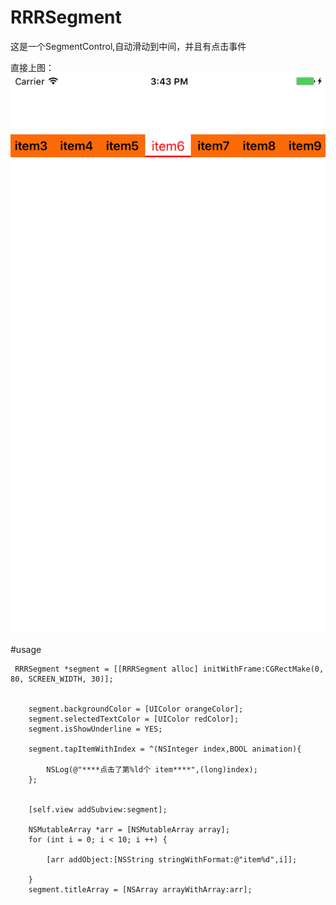 # RRRSegment
这是一个SegmentControl,自动滑动到中间，并且有点击事件

直接上图：![](https://github.com/ZhangRuixiang/RRRSegment/raw/master/shot1.png)

#usage
```
 RRRSegment *segment = [[RRRSegment alloc] initWithFrame:CGRectMake(0, 80, SCREEN_WIDTH, 30)];
    
    
    segment.backgroundColor = [UIColor orangeColor];
    segment.selectedTextColor = [UIColor redColor];
    segment.isShowUnderline = YES;
    
    segment.tapItemWithIndex = ^(NSInteger index,BOOL animation){
        
        NSLog(@"****点击了第%ld个 item****",(long)index);
    };
    
    
    [self.view addSubview:segment];
    
    NSMutableArray *arr = [NSMutableArray array];
    for (int i = 0; i < 10; i ++) {
        
        [arr addObject:[NSString stringWithFormat:@"item%d",i]];
        
    }
    segment.titleArray = [NSArray arrayWithArray:arr];
 
```
